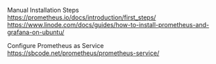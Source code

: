 Manual Installation Steps 
https://prometheus.io/docs/introduction/first_steps/ 
https://www.linode.com/docs/guides/how-to-install-prometheus-and-grafana-on-ubuntu/

Configure Prometheus as Service 
https://sbcode.net/prometheus/prometheus-service/ 